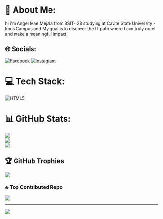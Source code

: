 # 💫 About Me:
hi i'm Angel Mae Mejala from BSIT- 2B studying at Cavite State University - Imus Campus and My goal is to discover the IT path where I can truly excel and make a meaningful impact.


## 🌐 Socials:
[![Facebook](https://img.shields.io/badge/Facebook-%231877F2.svg?logo=Facebook&logoColor=white)](https://facebook.com/jazelmaemejala) [![Instagram](https://img.shields.io/badge/Instagram-%23E4405F.svg?logo=Instagram&logoColor=white)](https://instagram.com/qnggell) 

# 💻 Tech Stack:
![HTML5](https://img.shields.io/badge/html5-%23E34F26.svg?style=for-the-badge&logo=html5&logoColor=white)
# 📊 GitHub Stats:
![](https://github-readme-stats.vercel.app/api?username=AngelMaeMejala&theme=dark&hide_border=false&include_all_commits=true&count_private=true)<br/>
![](https://nirzak-streak-stats.vercel.app/?user=AngelMaeMejala&theme=dark&hide_border=false)<br/>
![](https://github-readme-stats.vercel.app/api/top-langs/?username=AngelMaeMejala&theme=dark&hide_border=false&include_all_commits=true&count_private=true&layout=compact)

## 🏆 GitHub Trophies
![](https://github-profile-trophy.vercel.app/?username=AngelMaeMejala&theme=radical&no-frame=false&no-bg=false&margin-w=4)

### 🔝 Top Contributed Repo
![](https://github-contributor-stats.vercel.app/api?username=AngelMaeMejala&limit=5&theme=dark&combine_all_yearly_contributions=true)

---
[![](https://visitcount.itsvg.in/api?id=AngelMaeMejala&icon=7&color=0)](https://visitcount.itsvg.in)

<!-- Proudly created with GPRM ( https://gprm.itsvg.in ) -->